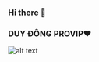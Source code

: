 ### Hi there 👋


### DUY ĐÔNG PROVIP❤


![alt text](https://thuthuatnhanh.com/wp-content/uploads/2022/04/Hinh-nen-nhe-nhang.jpg)

